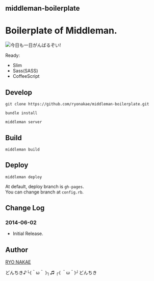 middleman-boilerplate
---


# Boilerplate of Middleman.

![今日も一日がんばるぞい!](http://f.cl.ly/items/3P3f1I113r3w2c0g0G0E/855319012.jpg)

Ready:

* Slim
* Sass(SASS)
* CoffeeScript


## Develop

    git clone https://github.com/ryonakae/middleman-boilerplate.git

    bundle install

    middleman server


## Build

    middleman build


## Deploy

    middleman deploy

At default, deploy branch is `gh-pages`.  
You can change branch at `config.rb`.


## Change Log
### 2014-06-02
* Initial Release.


## Author
[RYO NAKAE](http://brdr.jp)

どんちき♪└(＾ω＾ )┐♫ ┌( ＾ω＾)┘どんちき